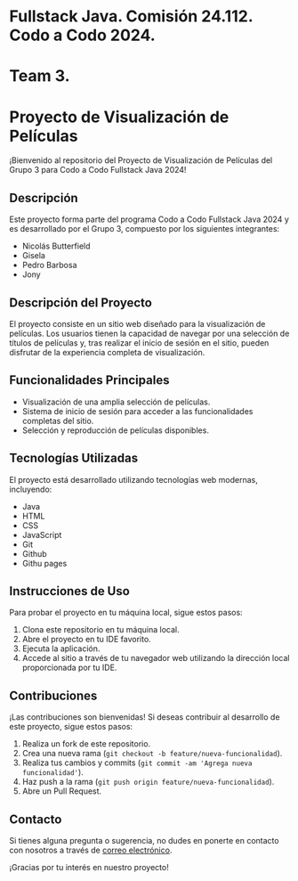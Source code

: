 # Fullstack Java. Comisión 24.112. Codo a Codo 2024.
# Team 3.
# Proyecto de Visualización de Películas

¡Bienvenido al repositorio del Proyecto de Visualización de Películas del Grupo 3 para Codo a Codo Fullstack Java 2024!

## Descripción

Este proyecto forma parte del programa Codo a Codo Fullstack Java 2024 y es desarrollado por el Grupo 3, compuesto por los siguientes integrantes:

- Nicolás Butterfield
- Gisela
- Pedro Barbosa
- Jony

## Descripción del Proyecto

El proyecto consiste en un sitio web diseñado para la visualización de películas. Los usuarios tienen la capacidad de navegar por una selección de títulos de películas y, tras realizar el inicio de sesión en el sitio, pueden disfrutar de la experiencia completa de visualización.

## Funcionalidades Principales

- Visualización de una amplia selección de películas.
- Sistema de inicio de sesión para acceder a las funcionalidades completas del sitio.
- Selección y reproducción de películas disponibles.

## Tecnologías Utilizadas

El proyecto está desarrollado utilizando tecnologías web modernas, incluyendo:

- Java
- HTML
- CSS
- JavaScript
- Git
- Github
- Githu pages

## Instrucciones de Uso

Para probar el proyecto en tu máquina local, sigue estos pasos:

1. Clona este repositorio en tu máquina local.
2. Abre el proyecto en tu IDE favorito.
3. Ejecuta la aplicación.
4. Accede al sitio a través de tu navegador web utilizando la dirección local proporcionada por tu IDE.

## Contribuciones

¡Las contribuciones son bienvenidas! Si deseas contribuir al desarrollo de este proyecto, sigue estos pasos:

1. Realiza un fork de este repositorio.
2. Crea una nueva rama (`git checkout -b feature/nueva-funcionalidad`).
3. Realiza tus cambios y commits (`git commit -am 'Agrega nueva funcionalidad'`).
4. Haz push a la rama (`git push origin feature/nueva-funcionalidad`).
5. Abre un Pull Request.

## Contacto

Si tienes alguna pregunta o sugerencia, no dudes en ponerte en contacto con nosotros a través de [correo electrónico](nicobutter@gmail.com).

¡Gracias por tu interés en nuestro proyecto!
